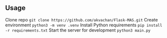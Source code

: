 ## Usage ##

Clone repo `git clone https://github.com/akvachan/Flask-MAS.git`
Create environment `python3 -m venv .venv`
Install Python requirements `pip install -r requirements.txt`
Start the server for development `python3 main.py`
